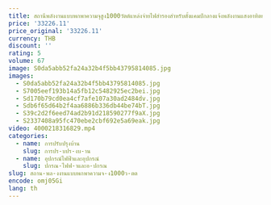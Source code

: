 ```yaml
---
title: สถานีพลังงานแบบพกพาความจุสูง1000วัตต์แหล่งจ่ายไฟสำรองสำหรับตั้งแคมป์กลางแจ้งพลังงานแสงอาทิตย์
price: '33226.11'
price_original: '33226.11'
currency: THB
discount: ''
rating: 5
volume: 67
image: S0da5abb52fa24a32b4f5bb43795814085.jpg
images:
  - S0da5abb52fa24a32b4f5bb43795814085.jpg
  - S7005eef193b14a5fb12c5482925ec2bei.jpg
  - Sd170b79cd0ea4cf7afe107a30ad2484dv.jpg
  - Sdb6f65d64b2f4aa6886b336db44be74bT.jpg
  - S39c2d2f6eed74ad2b91d218590277f9aX.jpg
  - S2337408a95fc470ebe2cbf692e5a69eak.jpg
video: 4000218316829.mp4
categories:
  - name: การปรับปรุงบ้าน
    slug: การปร-บปร-งบ-าน
  - name: อุปกรณ์ไฟฟ้าและอุปกรณ์
    slug: ปกรณ-ไฟฟ-าและอ-ปกรณ
slug: สถาน-พล-งงานแบบพกพาความจ-ง1000ว-ตต
encode: omj05Gi
lang: th
---
```

  